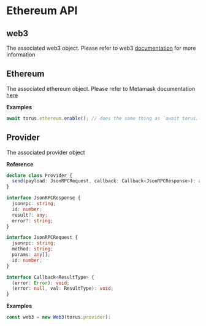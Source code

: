 # Ethereum API

## web3

The associated web3 object. Please refer to web3 [documentation](https://github.com/ethereum/wiki/wiki/JavaScript-API) for more information

## Ethereum

The associated ethereum object. Please refer to Metamask documentation [here](https://github.com/MetaMask/metamask-inpage-provider)

**Examples**

```javascript
await torus.ethereum.enable(); // does the same thing as `await torus.login();`
```

## Provider

The associated provider object

**Reference**

```typescript
declare class Provider {
  send(payload: JsonRPCRequest, callback: Callback<JsonRPCResponse>): any;
}

interface JsonRPCResponse {
  jsonrpc: string;
  id: number;
  result?: any;
  error?: string;
}

interface JsonRPCRequest {
  jsonrpc: string;
  method: string;
  params: any[];
  id: number;
}

interface Callback<ResultType> {
  (error: Error): void;
  (error: null, val: ResultType): void;
}
```

**Examples**

```javascript
const web3 = new Web3(torus.provider);
```

